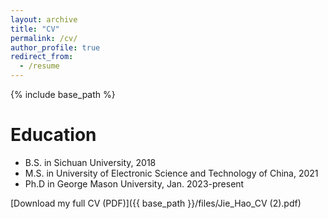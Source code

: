 ```yaml
---
layout: archive
title: "CV"
permalink: /cv/
author_profile: true
redirect_from:
  - /resume
---
```


{% include base_path %}

Education
======
* B.S. in Sichuan University, 2018
* M.S. in University of Electronic Science and Technology of China, 2021
* Ph.D in George Mason University, Jan. 2023-present

[Download my full CV (PDF)]({{ base_path }}/files/Jie_Hao_CV (2).pdf)
